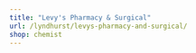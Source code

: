 ```yaml
---
title: "Levy's Pharmacy & Surgical"
url: /lyndhurst/levys-pharmacy-and-surgical/
shop: chemist
---
```


